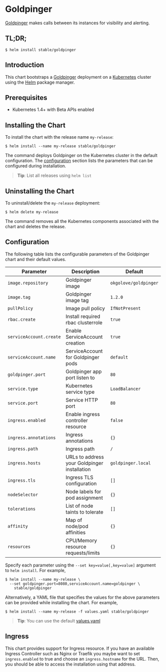 # Goldpinger

[Goldpinger](https://github.com/bloomberg/goldpinger) makes calls between its instances for visibility and alerting.

## TL;DR;

```console
$ helm install stable/goldpinger
```

## Introduction

This chart bootstraps a [Goldpinger](https://github.com/bloomberg/goldpinger) deployment on a [Kubernetes](http://kubernetes.io) cluster using the [Helm](https://helm.sh) package manager.

## Prerequisites

- Kubernetes 1.4+ with Beta APIs enabled

## Installing the Chart

To install the chart with the release name `my-release`:

```console
$ helm install --name my-release stable/goldpinger
```

The command deploys Goldpinger on the Kubernetes cluster in the default configuration. The [configuration](#configuration) section lists the parameters that can be configured during installation.

> **Tip**: List all releases using `helm list`

## Uninstalling the Chart

To uninstall/delete the `my-release` deployment:

```console
$ helm delete my-release
```

The command removes all the Kubernetes components associated with the chart and deletes the release.

## Configuration

The following table lists the configurable parameters of the Goldpinger chart and their default values.

| Parameter                            | Description                                 | Default                                                    |
| -------------------------------      | -------------------------------             | ---------------------------------------------------------- |
| `image.repository`                   | Goldpinger image                                | `okgolove/goldpinger`                                           |
| `image.tag`                          | Goldpinger image tag                            | `1.2.0`                                                      |
| `pullPolicy`                         | Image pull policy                           | `IfNotPresent`                                             |
| `rbac.create`                        | Install required rbac clusterrole           | `true`                                                     |
| `serviceAccount.create`              | Enable ServiceAccount creation              | `true`                                                  |
| `serviceAccount.name`                | ServiceAccount for Goldpinger pods          | `default`                                                  |
| `goldpinger.port`                    | Goldpinger app port listen to               | `80`                                                       |
| `service.type`                       | Kubernetes service type                     | `LoadBalancer`                                             |
| `service.port`                       | Service HTTP port                           | `80`                                                       |
| `ingress.enabled`                    | Enable ingress controller resource          | `false`                                                    |
| `ingress.annotations`                | Ingress annotations                         | `{}`                                                       |
| `ingress.path`                       | Ingress path                                | `/`                                         |
| `ingress.hosts`                      | URLs to address your Goldpinger installation| `goldpinger.local`                                         |
| `ingress.tls`                        | Ingress TLS configuration                   | `[]`                                                       |
| `nodeSelector`                       | Node labels for pod assignment              | `{}`                                                       |
| `tolerations`                        | List of node taints to tolerate             | `[]`                                                       |
| `affinity`                           | Map of node/pod affinities                  | `{}`                                                       |
| `resources`                          | CPU/Memory resource requests/limits         | `{}`
Specify each parameter using the `--set key=value[,key=value]` argument to `helm install`. For example,

```console
$ helm install --name my-release \
  --set goldpinger.port=8080,serviceAccount.name=goldpinger \
    stable/goldpinger
```

Alternatively, a YAML file that specifies the values for the above parameters can be provided while installing the chart. For example,

```console
$ helm install --name my-release -f values.yaml stable/goldpinger
```

> **Tip**: You can use the default [values.yaml](values.yaml)

## Ingress

This chart provides support for Ingress resource. If you have an available Ingress Controller such as Nginx or Traefik you maybe want to set `ingress.enabled` to true and choose an `ingress.hostname` for the URL. Then, you should be able to access the installation using that address.